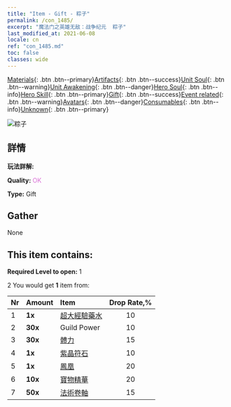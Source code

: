 ```yaml
---
title: "Item - Gift - 粽子"
permalink: /con_1485/
excerpt: "魔法门之英雄无敌：战争纪元  粽子"
last_modified_at: 2021-06-08
locale: cn
ref: "con_1485.md"
toc: false
classes: wide
---
```

 [Materials](/ItemsCN/){: .btn .btn--primary}[Artifacts](/ItemsCN/Artifacts/){: .btn .btn--success}[Unit Soul](/ItemsCN/UnitSoul/){: .btn .btn--warning}[Unit Awakening](/ItemsCN/UnitAwakening/){: .btn .btn--danger}[Hero Soul](/ItemsCN/HeroSoul/){: .btn .btn--info}[Hero Skill](/ItemsCN/HeroSkill/){: .btn .btn--primary}[Gift](/ItemsCN/Gift/){: .btn .btn--success}[Event related](/ItemsCN/Events/){: .btn .btn--warning}[Avatars](/ItemsCN/Avatars/){: .btn .btn--danger}[Consumables](/ItemsCN/Consumables/){: .btn .btn--info}[Unknown](/ItemsCN/Unknown/){: .btn .btn--primary}

 ![粽子](/images/t/i_907099.png)

## 詳情
 **玩法詳解:** 

 **Quality:** <span style="color: #DA70D6">OK</span>

 **Type:** Gift

## Gather

  None

## This item contains:

 **Required Level to open:** 1

 2 You would get **1** item  from:

  | Nr | Amount |     Item    | Drop Rate,% |
  |:---|:-------|:------------|:---------:|
  | 1 |  **1x** | [超大經驗藥水](/cn/Items/con_703/) | 10 | 
  | 2 |  **30x** | Guild Power | 10 | 
  | 3 |  **30x** | [體力](/cn/Items/con_900/) | 15 | 
  | 4 |  **1x** | [紫晶符石](/cn/Items/con_720/) | 10 | 
  | 5 |  **1x** | [鳳凰](/cn/Items/unt_268/) | 20 | 
  | 6 |  **10x** | [寶物精華](/cn/Items/con_905/) | 20 | 
  | 7 |  **50x** | [法術卷軸](/cn/Items/con_694/) | 15 | 
